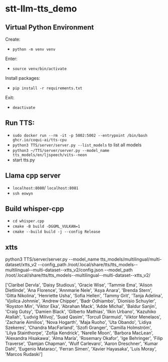 # stt-llm-tts_demo

## Virtual Python Environment
Create:
- `python -m venv venv`

Enter:
- `source venv/bin/activate`

Install packages:
- `pip install -r requirements.txt`

Exit: 
- `deactivate`


## Run TTS:
- `sudo docker run --rm -it -p 5002:5002 --entrypoint /bin/bash ghcr.io/coqui-ai/tts-cpu`
- `python3 TTS/server/server.py --list_models` to list all models
- `python3 ~/TTS/server/server.py --model_name tts_models/en/ljspeech/vits--neon`
- start tts.py


## Llama cpp server

- `localhost:8080`/ `localhost:8081`
- `ssh eowyn`

## Build whisper-cpp

- `cd whisper.cpp`
- `cmake -B build -DGGML_VULKAN=1`
- `cmake --build build -j --config Release`

## xtts


python3 TTS/server/server.py 
--model_name tts_models/multilingual/multi-dataset/xtts_v2 
--config_path /root/.local/share/tts/tts_models--multilingual--multi-dataset--xtts_v2/config.json 
--model_path /root/.local/share/tts/tts_models--multilingual--multi-dataset--xtts_v2/



['Claribel Dervla', 'Daisy Studious', 'Gracie Wise', 'Tammie Ema', 'Alison Dietlinde', 'Ana Florence', 'Annmarie Nele', 'Asya Anara', 'Brenda Stern', 'Gitta Nikolina', 'Henriette Usha', 'Sofia Hellen', 'Tammy Grit', 'Tanja Adelina', 'Vjollca Johnnie', 'Andrew Chipper', 'Badr Odhiambo', 'Dionisio Schuyler', 'Royston Min', 'Viktor Eka', 'Abrahan Mack', 'Adde Michal', 'Baldur Sanjin', 'Craig Gutsy', 'Damien Black', 'Gilberto Mathias', 'Ilkin Urbano', 'Kazuhiko Atallah', 'Ludvig Milivoj', 'Suad Qasim', 'Torcull Diarmuid', 'Viktor Menelaos', 'Zacharie Aimilios', 'Nova Hogarth', 'Maja Ruoho', 'Uta Obando', 'Lidiya Szekeres', 'Chandra MacFarland', 'Szofi Granger', 'Camilla Holmström', 'Lilya Stainthorpe', 'Zofija Kendrick', 'Narelle Moon', 'Barbora MacLean', 'Alexandra Hisakawa', 'Alma María', 'Rosemary Okafor', 'Ige Behringer', 'Filip Traverse', 'Damjan Chapman', 'Wulf Carlevaro', 'Aaron Dreschner', 'Kumar Dahl', 'Eugenio Mataracı', 'Ferran Simen', 'Xavier Hayasaka', 'Luis Moray', 'Marcos Rudaski']

